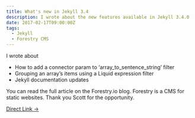 ```yaml
---
title: What's new in Jekyll 3.4
description: I wrote about the new features available in Jekyll 3.4.0
date: 2017-02-17T09:00:00Z
tags:
  - Jekyll
  - Forestry CMS
---
```


I wrote about

- How to add a connector param to ‘array_to_sentence_string’ filter
- Grouping an array’s items using a Liquid expression filter
- Jekyll documentation updates

You can read the full article on the Forestry.io blog. Forestry is a CMS for static websites. Thank you Scott for the opportunity.

[Direct Link →](https://forestry.io/blog/post/what-s-new-in-jekyll-3-4-0/)
